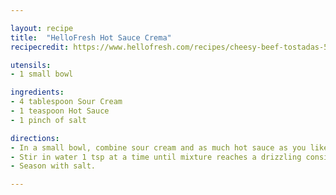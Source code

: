 ```yaml
---

layout: recipe
title:  "HelloFresh Hot Sauce Crema"
recipecredit: https://www.hellofresh.com/recipes/cheesy-beef-tostadas-5e5e99eefe4fe564d46a14ca

utensils:
- 1 small bowl

ingredients:
- 4 tablespoon Sour Cream
- 1 teaspoon Hot Sauce
- 1 pinch of salt

directions:
- In a small bowl, combine sour cream and as much hot sauce as you like. 
- Stir in water 1 tsp at a time until mixture reaches a drizzling consistency. 
- Season with salt.

---
```

